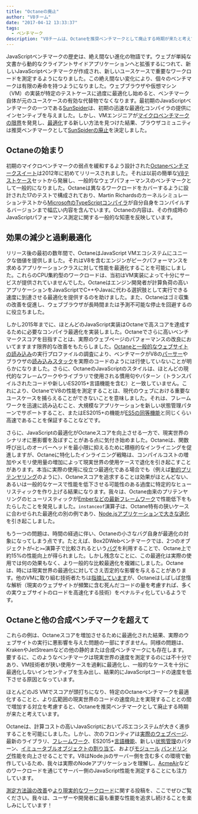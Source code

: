 ```yaml
---
title: "Octaneの廃止"
author: "V8チーム"
date: "2017-04-12 13:33:37"
tags: 
  - ベンチマーク
description: "V8チームは、Octaneを推奨ベンチマークとして廃止する時期が来たと考えています。"
---
```

JavaScriptベンチマークの歴史は、絶え間ない進化の物語です。ウェブが単純な文書から動的なクライアントサイドアプリケーションへと拡張するにつれて、新しいJavaScriptベンチマークが作成され、新しいユースケースで重要なワークロードを測定するようになりました。この絶え間ない変化により、個々のベンチマークは有限の寿命を持つようになりました。ウェブブラウザや仮想マシン（VM）の実装が特定のテストケースに過度に最適化し始めると、ベンチマーク自体が元のユースケースの有効な代替物でなくなります。最初期のJavaScriptベンチマークの一つである[SunSpider](https://webkit.org/perf/sunspider/sunspider.html)は、初期の迅速な最適化コンパイラの提供にインセンティブを与えました。しかし、VMエンジニアが[マイクロベンチマークの限界](https://blog.mozilla.org/nnethercote/2014/06/16/a-browser-benchmarking-manifesto/)を発見し、[最適化](https://benediktmeurer.de/2016/12/16/the-truth-about-traditional-javascript-benchmarks/#the-notorious-sunspider-examples)する新しい方法を見つけた結果、ブラウザコミュニティは推奨ベンチマークとして[SunSpiderの廃止](https://trac.webkit.org/changeset/187526/webkit)を決定しました。

<!--truncate-->
## Octaneの始まり

初期のマイクロベンチマークの弱点を緩和するよう設計された[Octaneベンチマークスイート](https://developers.google.com/octane/)は2012年に初めてリリースされました。それは以前の簡単な[V8テストケース](http://www.netchain.com/Tools/v8/)セットから発展し、一般的なウェブパフォーマンスのベンチマークとして一般的になりました。Octaneは異なるワークロードをカバーするように設計された17のテストで構成されており、Martin Richardsのカーネルシミュレーションテストから[MicrosoftのTypeScriptコンパイラ](http://www.typescriptlang.org/)が自分自身をコンパイルするバージョンまで幅広い内容を含んでいます。Octaneの内容は、その作成時のJavaScriptパフォーマンス測定に関する一般的な知恵を反映しています。

## 効果の減少と過剰最適化

リリース後の最初の数年間で、OctaneはJavaScript VMエコシステムにユニークな価値を提供しました。それはV8を含むエンジンがピークパフォーマンスを求めるアプリケーションクラスに対して性能を最適化することを可能にしました。これらのCPU集約型のワークロードは、当初はVM実装によって十分にサービスが提供されていませんでした。Octaneはエンジン開発者が計算負荷の高いアプリケーションをJavaScriptでC++やJavaに代わる選択肢として実行できる速度に到達させる最適化を提供するのを助けました。また、Octaneはゴミ収集の改善を促進し、ウェブブラウザが長時間または予測不可能な停止を回避するのに役立ちました。

しかし2015年までに、ほとんどのJavaScript実装はOctaneで高スコアを達成するために必要なコンパイラ最適化を実装しました。Octaneでさらに高いベンチマークスコアを目指すことは、実際のウェブページのパフォーマンスの改良においてますます限界的な改善をもたらしました。[Octaneと一般的なウェブサイトの読み込み](例：Facebook、Twitter、Wikipedia)の実行プロファイルの調査により、ベンチマークがV8の[パーサー](https://medium.com/dev-channel/javascript-start-up-performance-69200f43b201#.7v8b4jylg)やブラウザの[読み込みスタック](https://medium.com/reloading/toward-sustainable-loading-4760957ee46f#.muk9kzxmb)を実際のコードのようには行使していないことが明らかになりました。さらに、OctaneのJavaScriptのスタイルは、ほとんどの現代的なフレームワークやライブラリで使用される慣用句やパターン（トランスパイルされたコードや新しいES2015+言語機能を含む）と一致していません。これにより、OctaneでV8の性能を測定することは、現代のウェブにおける重要なユースケースを捕らえることができないことを意味しました。それは、フレームワークを迅速に読み込むこと、大規模なアプリケーションを新しい状態管理パターンでサポートすること、またはES2015+の機能が[ES5の同等機能](https://medium.com/@v8/high-performance-es2015)と同じくらい高速であることを保証することなどです。

さらに、JavaScriptの最適化がOctaneスコアを向上させる一方で、現実世界のシナリオに悪影響を及ぼすことがある点に気付き始めました。Octaneは、関数呼び出しのオーバーヘッドを最小限に抑えるために積極的なインライニングを促進しますが、Octaneに特化したインライニング戦略は、コンパイルコストの増加やメモリ使用量の増加によって現実世界の使用ケースで退化を引き起こすことがあります。本当に実際の使用に役立つ最適化である場合でも（例えば[動的プリテンヤリング](http://dl.acm.org/citation.cfm?id=2754181)のように）、Octaneスコアを追求することは効果がほとんどない、あるいは一般的なケースで性能を低下させる可能性のある過度に特定的なヒューリスティックを作り上げる結果になります。我々は、Octane由来のプリテンヤリングのヒューリスティックが[Emberなどの最新フレームワーク](https://bugs.chromium.org/p/v8/issues/detail?id=3665)で性能低下をもたらしたことを発見しました。`instanceof`演算子は、Octane特有の狭いケースに合わせられた最適化の別の例であり、[Node.jsアプリケーションで大きな退化](https://github.com/nodejs/node/issues/9634)を引き起こしました。

もう一つの問題は、時間の経過に伴い、Octaneの小さなバグ自身が最適化の対象になってしまう点です。たとえば、Box2DWebベンチマークでは、2つのオブジェクトが`<`と`>=`演算子で比較されるという[バグ](http://crrev.com/1355113002)を利用することで、Octane上で約15%の性能向上が得られました。しかし残念なことに、この最適化は実際の使用では何の効果もなく、より一般的な比較最適化を複雑にしました。Octaneは、時には現実世界の最適化に対してさえ否定的な影響を与えることがあります。他のVMに取り組む技術者たちは[指摘しています](https://bugzilla.mozilla.org/show_bug.cgi?id=1162272)が、Octaneはしばしば怠惰な解析（現実のウェブサイトが頻繁に含む死んだコードの量を考慮すれば、多くの実ウェブサイトのロードを高速化する技術）をペナルティ化しているようです。

## Octaneと他の合成ベンチマークを超えて

これらの例は、Octaneスコアを増加させるために最適化された結果、実際のウェブサイトの実行に悪影響を与えた問題の一部にすぎません。同様の問題は、KrakenやJetStreamなどの他の静的または合成ベンチマークにも存在します。要するに、このようなベンチマークは現実世界の速度を測定するのには不十分であり、VM技術者が狭い使用ケースを過剰に最適化し、一般的なケースを十分に最適化しないインセンティブを生み出し、結果的にJavaScriptコードの速度を低下させる原因となっています。

ほとんどのJS VMでスコアが頭打ちになり、特定のOctaneベンチマークを最適化することと、より広範囲の現実世界のコードの速度向上を実現することとの間で増加する対立を考慮すると、Octaneを推奨ベンチマークとして廃止する時期が来たと考えています。

Octaneは、計算コストの高いJavaScriptにおいてJSエコシステムが大きく進歩することを可能にしました。しかし、次のフロンティアは[実際のウェブページ](/blog/real-world-performance)、最新のライブラリ、[フレームワーク](http://stateofjs.com/2016/frontend/)、ES2015+[言語機能](/blog/high-performance-es2015)、新しい[状態管理](http://redux.js.org/)のパターン、[イミュータブルオブジェクトの割り当て](https://facebook.github.io/immutable-js/)、および[モジュール](https://webpack.github.io/) [バンドリング](http://browserify.org/)性能を向上させることです。V8はNode.jsのサーバー側を含む多くの環境で動作しているため、我々は実際のNodeアプリケーションを理解し、[AcmeAir](https://github.com/acmeair/acmeair-nodejs)などのワークロードを通じてサーバー側のJavaScript性能を測定することにも注力しています。

[測定方法論の改善](/blog/real-world-performance)や[より現実的なワークロード](/blog/optimizing-v8-memory)に関する投稿を、ここでぜひご覧ください。我々は、ユーザーや開発者に最も重要な性能を追求し続けることを楽しみにしています！
